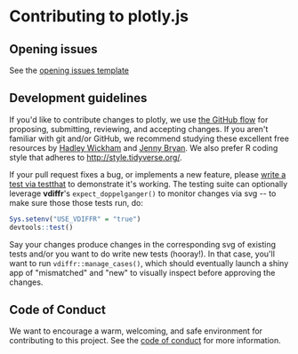 # Contributing to plotly.js

## Opening issues

See the [opening issues template](https://github.com/ropensci/plotly/blob/master/.github/ISSUE_TEMPLATE.md)

## Development guidelines

If you'd like to contribute changes to plotly, we use [the GitHub flow](https://guides.github.com/introduction/flow/index.html) for proposing, submitting, reviewing, and accepting changes. If you aren't familiar with git and/or GitHub, we recommend studying these excellent free resources by [Hadley Wickham](http://r-pkgs.had.co.nz/git.html) and [Jenny Bryan](http://happygitwithr.com). We also prefer R coding style that adheres to <http://style.tidyverse.org/>.

If your pull request fixes a bug, or implements a new feature, please [write a test via testthat](http://r-pkgs.had.co.nz/tests.html) to demonstrate it's working. The testing suite can optionally leverage **vdiffr**'s `expect_doppelganger()` to monitor changes via svg -- to make sure those those tests run, do:

```r
Sys.setenv("USE_VDIFFR" = "true")
devtools::test()
```

Say your changes produce changes in the corresponding svg of existing tests and/or you want to do write new tests (hooray!). In that case, you'll want to run `vdiffr::manage_cases()`, which should eventually launch a shiny app of "mismatched" and "new" to visually inspect before approving the changes.

## Code of Conduct

We want to encourage a warm, welcoming, and safe environment for contributing to this project. See the [code of conduct](https://github.com/ropensci/plotly/blob/master/CONDUCT.md) for more information.

